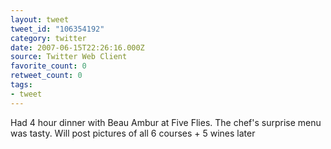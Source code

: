 ```yaml
---
layout: tweet
tweet_id: "106354192"
category: twitter
date: 2007-06-15T22:26:16.000Z
source: Twitter Web Client
favorite_count: 0
retweet_count: 0
tags:
- tweet
---
```


Had 4 hour dinner with Beau Ambur at Five Flies. The chef's surprise menu was tasty.  Will post pictures of all 6 courses + 5 wines later
